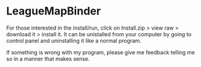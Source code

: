 LeagueMapBinder
===============
For those interested in the install/run, click on Install.zip > view raw > download it > install it. It can be unistalled
from your computer by going to control panel and uninstalling it like a normal program.

If something is wrong with my program, please give me feedback telling me so in a manner that makes sense.
